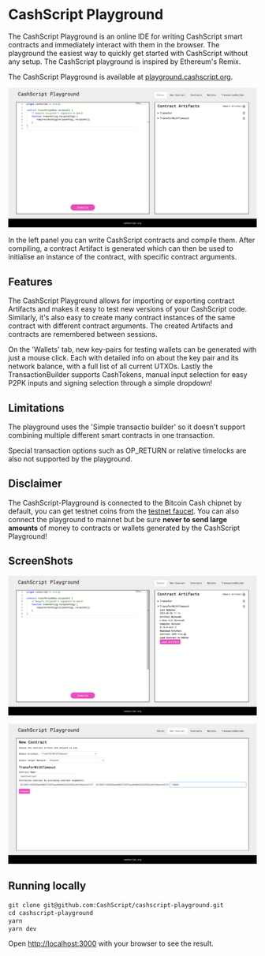 # CashScript Playground
The CashScript Playground is an online IDE for writing CashScript smart contracts and immediately interact with them in the browser. The playground the easiest way to quickly get started with CashScript without any setup. The CashScript playground is inspired by Ethereum's Remix.

The CashScript Playground is available at [playground.cashscript.org](https://playground.cashscript.org/).

![Featured-screenhot](./screenshots/featured-screenshot.png)

In the left panel you can write CashScript contracts and compile them. After compiling, a contract Artifact is generated which can then be used to initialise an instance of the contract, with specific contract arguments.

## Features

The CashScript Playground allows for importing or exporting contract Artifacts and makes it easy to test new versions of your CashScript code. Similarly, it's also easy to create many contract instances of the same contract with different contract arguments. The created Artifacts and contracts are remembered between sessions. 

On the 'Wallets' tab, new key-pairs for testing wallets can be generated with just a mouse click. Each with detailed info on about the key pair and its network balance, with a full list of all current UTXOs. Lastly the TransactionBuilder supports CashTokens, manual input selection for easy P2PK inputs and signing selection through a simple dropdown! 

## Limitations

The playground uses the 'Simple transactio builder' so it doesn't support combining multiple different smart contracts in one transaction.

Special transaction options such as OP_RETURN or relative timelocks are also not supported by the playground.

## Disclaimer

The CashScript-Playground is connected to the Bitcoin Cash chipnet by default, you can get testnet coins from the [testnet faucet](https://tbch.googol.cash/). You can also connect the playground to mainnet but be sure **never to send large amounts** of money to contracts or wallets generated by the CashScript Playground!

## ScreenShots
![Screenshot-1](./screenshots/screenshot-1.png)

![Screenshot-2](./screenshots/screenshot-2.png)

## Running locally
```
git clone git@github.com:CashScript/cashscript-playground.git
cd cashscript-playground
yarn
yarn dev
```

Open [http://localhost:3000](http://localhost:3000) with your browser to see the result.
